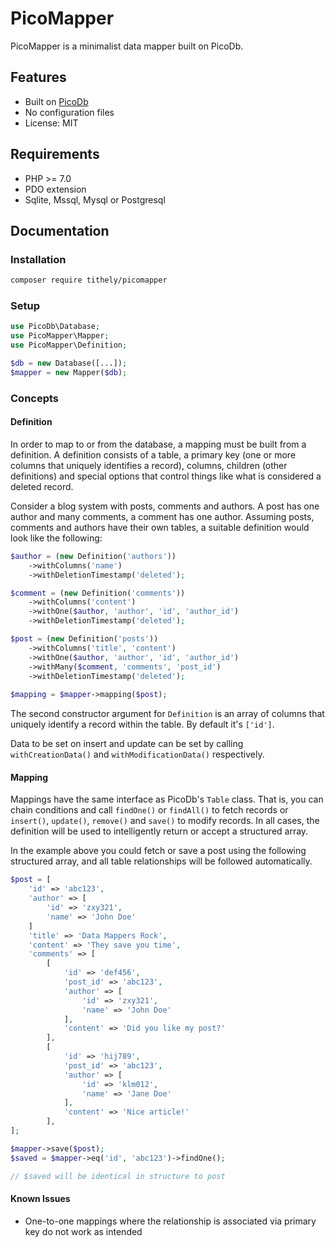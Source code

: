 PicoMapper
==========

PicoMapper is a minimalist data mapper built on PicoDb.

Features
--------

- Built on [PicoDb](https://github.com/elvanto/picodb)
- No configuration files
- License: MIT

Requirements
------------

- PHP >= 7.0
- PDO extension
- Sqlite, Mssql, Mysql or Postgresql

Documentation
-------------

### Installation

```bash
composer require tithely/picomapper
```

### Setup

```php
use PicoDb\Database;
use PicoMapper\Mapper;
use PicoMapper\Definition;

$db = new Database([...]);
$mapper = new Mapper($db);
```

### Concepts

#### Definition

In order to map to or from the database, a mapping must be built from a definition. A definition consists of a table, a
primary key (one or more columns that uniquely identifies a record), columns, children (other definitions) and special
options that control things like what is considered a deleted record.

Consider a blog system with posts, comments and authors. A post has one author and many comments, a comment has one
author. Assuming posts, comments and authors have their own tables, a suitable definition would look like the following:

```php
$author = (new Definition('authors'))
    ->withColumns('name')
    ->withDeletionTimestamp('deleted');

$comment = (new Definition('comments'))
    ->withColumns('content')
    ->withOne($author, 'author', 'id', 'author_id')
    ->withDeletionTimestamp('deleted');

$post = (new Definition('posts'))
    ->withColumns('title', 'content')
    ->withOne($author, 'author', 'id', 'author_id')
    ->withMany($comment, 'comments', 'post_id')
    ->withDeletionTimestamp('deleted');
    
$mapping = $mapper->mapping($post);

```

The second constructor argument for `Definition` is an array of columns that uniquely identify a record within the table.
By default it's `['id']`.

Data to be set on insert and update can be set by calling `withCreationData()` and `withModificationData()` respectively.

#### Mapping

Mappings have the same interface as PicoDb's `Table` class. That is, you can chain conditions and call `findOne()` or
`findAll()` to fetch records or `insert()`, `update()`, `remove()` and `save()` to modify records. In all cases, the
definition will be used to intelligently return or accept a structured array.

In the example above you could fetch or save a post using the following structured array, and all table relationships
will be followed automatically.

```php
$post = [
    'id' => 'abc123',
    'author' => [
        'id' => 'zxy321',
        'name' => 'John Doe'
    ]
    'title' => 'Data Mappers Rock',
    'content' => 'They save you time',
    'comments' => [
        [
            'id' => 'def456',
            'post_id' => 'abc123',
            'author' => [
                'id' => 'zxy321',
                'name' => 'John Doe'
            ],
            'content' => 'Did you like my post?'
        ],
        [
            'id' => 'hij789',
            'post_id' => 'abc123',
            'author' => [
                'id' => 'klm012',
                'name' => 'Jane Doe'
            ],
            'content' => 'Nice article!'
        ],
];

$mapper->save($post);
$saved = $mapper->eq('id', 'abc123')->findOne();

// $saved will be identical in structure to post
```

#### Known Issues
* One-to-one mappings where the relationship is associated via primary key do not work as intended
